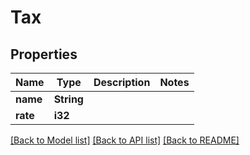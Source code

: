 # Tax

## Properties

Name | Type | Description | Notes
------------ | ------------- | ------------- | -------------
**name** | **String** |  | 
**rate** | **i32** |  | 

[[Back to Model list]](../README.md#documentation-for-models) [[Back to API list]](../README.md#documentation-for-api-endpoints) [[Back to README]](../README.md)



